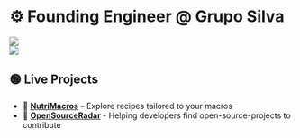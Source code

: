 # ⚙️ Founding Engineer @ Grupo Silva
  <td valign="middle" align="center" style="border: none;">
    <p>
      <img src="https://skillicons.dev/icons?i=ts,react,tailwind,python"><br>
      <img src="https://skillicons.dev/icons?i=express,supabase,docker,aws">
    </p>

## 🟢 Live Projects

- 🍉 [**NutriMacros**](https://macro-calculator-e0c96.web.app/) – Explore recipes tailored to your macros
- 📡 [**OpenSourceRadar**](https://open-source-radar.web.app/) - Helping developers find open-source-projects to contribute
